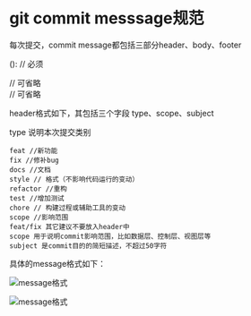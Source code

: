 # git commit messsage规范

每次提交，commit message都包括三部分header、body、footer

<type>(<scope>): <subject> // 必须

<body> // 可省略

<footer> // 可省略

header格式如下，其包括三个字段 type、scope、subject

type 说明本次提交类别
```
feat //新功能
fix //修补bug
docs //文档
style // 格式（不影响代码运行的变动）
refactor //重构
test //增加测试
chore // 构建过程或辅助工具的变动
scope //影响范围
feat/fix 其它建议不要放入header中
scope 用于说明commit影响范围，比如数据层、控制层、视图层等
subject 是commit目的的简短描述，不超过50字符
```
具体的message格式如下：

![message格式](./../../.vuepress/public/img/other/11.png)

![message格式](./../../.vuepress/public/img/other/12.png)
